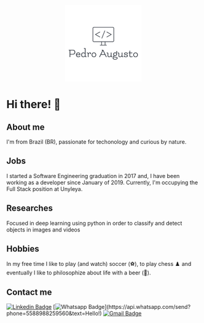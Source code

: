 <p align="center">
<img src="./images/logo.png"/></p>

# Hi there! 👋

## About me

I'm from Brazil (BR), passionate for techonology and curious by nature.

## Jobs

I started a Software Engineering graduation in 2017 and, I have been working as a developer since January of 2019. Currently, I'm occupying the Full Stack position at Unyleya.

## Researches

Focused in deep learning using python in order to classify and detect objects in images and videos

## Hobbies

In my free time I like to play (and watch) soccer (⚽️), to play chess ♟️ and eventually I like to philosophize about life with a beer (🍺).

## Contact me

[![Linkedin Badge](https://img.shields.io/badge/-LinkedIn-blue?style=flat-square&logo=Linkedin&logoColor=white&link=https://www.linkedin.com/in/pedro-augusto-828321133/)](https://www.linkedin.com/in/pedro-augusto-828321133/)
[![Whatsapp Badge](https://img.shields.io/badge/-Whatsapp-4CA143?style=flat-square&labelColor=4CA143&logo=whatsapp&logoColor=white&link=https://api.whatsapp.com/send?phone=5588988259560&text=Hello!)](https://api.whatsapp.com/send?phone=5588988259560&text=Hello!)
[![Gmail Badge](https://img.shields.io/badge/-Gmail-c14438?style=flat-square&logo=Gmail&logoColor=white&link=mailto:26pedrocastro@gmail.com)](mailto:26pedrocastro@gmail.com)
